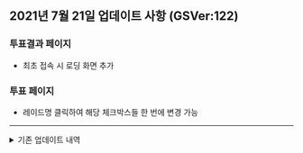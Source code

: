 ## 2021년 7월 21일 업데이트 사항 (GSVer:122)
### 투표결과 페이지
* 최초 접속 시 로딩 화면 추가

### 투표 페이지
* 레이드명 클릭하여 해당 체크박스들 한 번에 변경 가능


---


<details>
<summary>기존 업데이트 내역</summary>


## 2021년 7월 18일 업데이트 사항 (GSVer:107)

* 투표결과 페이지 > 유저 개별 태그 추가
  * 이제 유저 클릭 후 태그를 적용할 수 있습니다.
    해당 기능은 **모바일 환경에서도 사용 가능합니다.**
  * 사용 방법
    유저 클릭 > 적용하고 싶은 태그 목록 클릭 > 적용
  ![유저태그적용](resource/userTag.gif)
* 투표 결과 페이지 > 필터 변경
 * 투표완료 : 수-월 중 투표한 인원 포함
 * 미투표 : 아무곳에도 투표하지 않은 인원
 * 참여완료 : 참여완료 상태인 유저 포함
 * 저레벨 : 선택한 레이드의 입장제한레밀 미만인 유저 포함
* 참가완료 유저 뚜렷하게 표기
  * 이제 참가완료 상태인 유저는 조금 더 짙은 회색에 🏴 아이콘이 표기됩니다.
* 구글 서비스가 불안정한 상황에서 일부 투표한 인원의 데이터가 소실되는 문제를 개선하였습니다.
  * 일부 투표 인원들의 데이터가 금일 13:12 기준 데이터로 롤백되었으니 아직 잔여레이드가 남은분들은 확인 후 재투표 부탁드립니다.


## 2021년 7월 16일 업데이트 사항 (GSVer:101)
* **수정사항**
  * **태그 시스템 변경 서버 로직 개선**
    이제 여러 유저가 동시에 태그를 수정하여도 별도로 수정사항이 적용됩니다.
    단, 동일레이드+동일길드원+동일태그 의 모든 조합이 동일할 경우 마지막으로 수정한 사람의 데이터가 반영됩니다.
  * **태그 갯수 증가**
  최근 신규 길드원 및 부캐릭터 등의 사유로 길드원이 증가함에 따라 기존 6개 태그로는 부족함이 발생한다고 판단하였습니다.
  이에 태그 갯수를 11개로 증가하였으며, 부족하다는 판단이 드는 시점에 다시 추가할 예정입니다.
  * **투표 페이지 캐릭터명 입력 중 기존 투표결과 제거**
  캐릭터를 연속으로 조회하여 수정하는 경우 혼동을 방지하기위해 캐릭터명 입력 시 기존 투표결과를 숨김처리합니다.
  * **서버통신 중 마우스 커서 변경**
  서버와 통신이 진행되어 데이터 저장/조회가 이루어지는 중에 마우스 커서가 진행중 상태로 변경됩니다.
* **버그 수정**
  * css, 서버로직, 자동갱신처리, null값 등 10건 이상의 버그 수정

## 2021년 7월 15일 업데이트 사항 (GSVer:97)
* 수정사항
  * 길드원목록 / 태그적용길드원목록 정렬기준 수정
    Ilv > 클래스(바홀)
  * PC화면에서 길드원 목록의 여백/글자크기를 조정하여 한 화면에 조금 더 많은 길드원 목록이 표기됩니다.
* 버그픽스
  * 길드원 목록 링크 미작동 오류 수정
  * 태그 길드원 목록 미투표 인원을 비활성화가 아닌 미참여 상태로 수정
  * 태그 길드원 목록 참가완료 아닌 미투표 인원 선택 가능하도록 수정
  * 구글 서비스 원활하지 않을 경우 길드갱신 중단
## 2021년 7월 14일 업데이트 사항 (GSVer:83)
* 수정사항
  * 태그 보유 길드원 목록 템레벨/직업 포함 리스트 표기
    길드원을 선택하여 참가완료로 변경도 가능합니다.
* 버그픽스
  * 태그이름 변경 시 인풋필드 기본값 미갱신 오류 수정


## 2021년 7월 13일 업데이트 사항 (GSVer:72)

* 투표 URL 변경
  * https://dneifiend.github.io/lostark-guild-vote/
  * 구글 스크립트 웹앱 + 깃허브 페이지 방식으로 변경되었습니다.
    > [개발자코멘트] 이로써 상단의 구글 경고 (이 앱은 구글이 만든게 아닙니다) 경고가 제거되었습니다.
  * 기본 페이지는 투표결과 페이지로 수정하였습니다.
    > [개발자코멘트] 투표 전 다른 길드원들의 투표 추세를 확인한 후 투표하는것을 권장합니다.
* 투표 캐릭터 자동 선택
  * 투표한 경우 다음 투표페이지 접속 시 동일한 캐릭터가 자동으로 선택됩니다.
* 기타 수정사항
  * 참가완료로 변경 시 선택한 캐릭터들의 목록이 표기됩니다.
  * 출발시간/태그/길드원명 등 클릭 시 별도 메뉴가 생성되는 경우 마우스포인터 변경됩니다.
  * 태그명 팝업 내 입력창에 변경 전 태그명이 기본값으로 설정됩니다.

## 버그픽스
* character 파라미터가 길드원 목록과 일치하지 않는 경우 무한로딩 오류 수정
* 투표요일 추가(수밤/월밤)에 따른 레이드 투표일정 표기 로직 변경

</details>